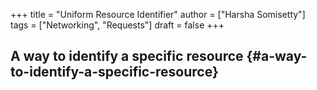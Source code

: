 +++
title = "Uniform Resource Identifier"
author = ["Harsha Somisetty"]
tags = ["Networking", "Requests"]
draft = false
+++

## A way to identify a specific resource {#a-way-to-identify-a-specific-resource}